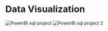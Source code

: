 # Data Visualization
![PowerBi sql project](https://github.com/Kingsley-Njoku/HR-Employee-Distribution-Analysis-project/assets/131651394/96380adf-4ea3-415c-bfe7-3c409dc51593)
![PowerBi sql project 2](https://github.com/Kingsley-Njoku/HR-Employee-Distribution-Analysis-project/assets/131651394/27b931f3-7731-4980-be61-aa7985494fa5)
